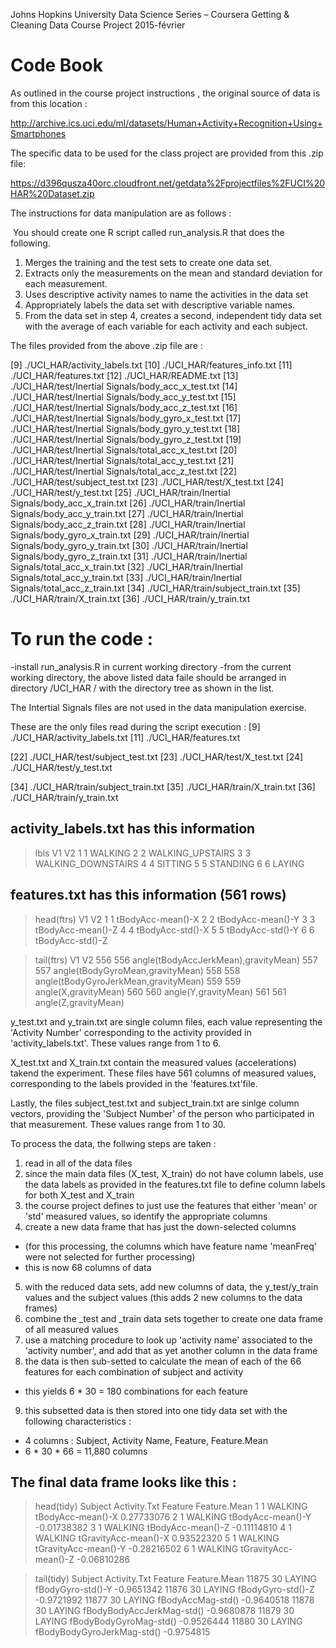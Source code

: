 ﻿Johns Hopkins University
Data Science Series – Coursera
Getting & Cleaning Data
Course Project
2015-février

# Code Book

As outlined in the course project instructions , the original source of data is from this location :

http://archive.ics.uci.edu/ml/datasets/Human+Activity+Recognition+Using+Smartphones 

The specific data to be used for the class project are provided from this .zip file:

https://d396qusza40orc.cloudfront.net/getdata%2Fprojectfiles%2FUCI%20HAR%20Dataset.zip 

The instructions for data manipulation are as follows :

 You should create one R script called run_analysis.R that does the following. 
1. Merges the training and the test sets to create one data set. 
2. Extracts only the measurements on the mean and standard deviation for each measurement.  
3. Uses descriptive activity names to name the activities in the data set 
4. Appropriately labels the data set with descriptive variable names.  
5. From the data set in step 4, creates a second, independent tidy data set with the average of each variable for each activity and each subject.

The files provided from the above .zip file are : 
                       
 [9] ./UCI_HAR/activity_labels.txt 
[10] ./UCI_HAR/features_info.txt 
[11] ./UCI_HAR/features.txt 
[12] ./UCI_HAR/README.txt 
[13] ./UCI_HAR/test/Inertial Signals/body_acc_x_test.txt
[14] ./UCI_HAR/test/Inertial Signals/body_acc_y_test.txt
[15] ./UCI_HAR/test/Inertial Signals/body_acc_z_test.txt 
[16] ./UCI_HAR/test/Inertial Signals/body_gyro_x_test.txt 
[17] ./UCI_HAR/test/Inertial Signals/body_gyro_y_test.txt 
[18] ./UCI_HAR/test/Inertial Signals/body_gyro_z_test.txt 
[19] ./UCI_HAR/test/Inertial Signals/total_acc_x_test.txt 
[20] ./UCI_HAR/test/Inertial Signals/total_acc_y_test.txt 
[21] ./UCI_HAR/test/Inertial Signals/total_acc_z_test.txt 
[22] ./UCI_HAR/test/subject_test.txt 
[23] ./UCI_HAR/test/X_test.txt
[24] ./UCI_HAR/test/y_test.txt 
[25] ./UCI_HAR/train/Inertial Signals/body_acc_x_train.txt 
[26] ./UCI_HAR/train/Inertial Signals/body_acc_y_train.txt 
[27] ./UCI_HAR/train/Inertial Signals/body_acc_z_train.txt 
[28] ./UCI_HAR/train/Inertial Signals/body_gyro_x_train.txt
[29] ./UCI_HAR/train/Inertial Signals/body_gyro_y_train.txt
[30] ./UCI_HAR/train/Inertial Signals/body_gyro_z_train.txt
[31] ./UCI_HAR/train/Inertial Signals/total_acc_x_train.txt
[32] ./UCI_HAR/train/Inertial Signals/total_acc_y_train.txt
[33] ./UCI_HAR/train/Inertial Signals/total_acc_z_train.txt
[34] ./UCI_HAR/train/subject_train.txt 
[35] ./UCI_HAR/train/X_train.txt 
[36] ./UCI_HAR/train/y_train.txt


# To run the code :

-install run_analysis.R in current working directory
-from the current working directory, the above listed data faile should be arranged in directory /UCI_HAR / with the directory tree as shown in the list.

The Intertial Signals files are not used in the data manipulation exercise.

These are the only files read during the script execution :
 [9] ./UCI_HAR/activity_labels.txt
[11] ./UCI_HAR/features.txt

[22] ./UCI_HAR/test/subject_test.txt
[23] ./UCI_HAR/test/X_test.txt
[24] ./UCI_HAR/test/y_test.txt 

[34] ./UCI_HAR/train/subject_train.txt 
[35] ./UCI_HAR/train/X_train.txt 
[36] ./UCI_HAR/train/y_train.txt 


## activity_labels.txt has this information

> lbls
  V1                 V2
1  1            WALKING
2  2   WALKING_UPSTAIRS
3  3 WALKING_DOWNSTAIRS
4  4            SITTING
5  5           STANDING
6  6             LAYING
 

## features.txt has this information (561 rows)

> head(ftrs)
  V1                V2
1  1 tBodyAcc-mean()-X
2  2 tBodyAcc-mean()-Y
3  3 tBodyAcc-mean()-Z
4  4  tBodyAcc-std()-X
5  5  tBodyAcc-std()-Y
6  6  tBodyAcc-std()-Z

> tail(ftrs)
     V1                                   V2
556 556 angle(tBodyAccJerkMean),gravityMean)
557 557     angle(tBodyGyroMean,gravityMean)
558 558 angle(tBodyGyroJerkMean,gravityMean)
559 559                 angle(X,gravityMean)
560 560                 angle(Y,gravityMean)
561 561                 angle(Z,gravityMean)

y_test.txt and y_train.txt are single column files, each value representing the 'Activity Number' corresponding to the activity provided in 'activity_labels.txt'. These values range from 1 to 6.

X_test.txt and X_train.txt contain the measured values (accelerations) takend the experiment.
These files have 561 columns of measured values, corresponding to the labels provided in the 'features.txt'file.

Lastly, the files subject_test.txt and subject_train.txt are sinlge column vectors, providing the 'Subject Number' of the person who participated in that measurement. These values range from 1 to 30.

To process the data, the follwing steps are taken :
1. read in all of the data files
2. since the main data files (X_test, X_train) do not have column labels, use the data labels as provided in the features.txt file to define column labels for both X_test and X_train
3. the course project defines to just use the features that either 'mean' or 'std' measured values, so identify the appropriate columns
4. create a new data frame that has just the down-selected columns
* (for this processing, the columns which have feature name 'meanFreq' were not selected for further processing)
* this is now 68 columns of data
5. with the reduced data sets, add new columns of data, the y_test/y_train values and the subject values (this adds 2 new columns to the data frames)
6. combine the _test and _train data sets together to create one data frame of all measured values
7. use a matching procedure to look up 'activity name' associated to the 'activity number', and add that as yet another column in the data frame
8. the data is then sub-setted to calculate the mean of each of the 66 features for each combination of subject and activity
* this yields 6 * 30 = 180 combinations for each feature
9. this subsetted data is then stored into one tidy data set with the following characteristics :
* 4 columns : Subject, Activity Name, Feature, Feature.Mean
* 6 * 30 * 66 = 11,880 columns

## The final data frame looks like this :

> head(tidy)
  Subject Activity.Txt              Feature Feature.Mean
1       1      WALKING    tBodyAcc-mean()-X   0.27733076
2       1      WALKING    tBodyAcc-mean()-Y  -0.01738382
3       1      WALKING    tBodyAcc-mean()-Z  -0.11114810
4       1      WALKING tGravityAcc-mean()-X   0.93522320
5       1      WALKING tGravityAcc-mean()-Y  -0.28216502
6       1      WALKING tGravityAcc-mean()-Z  -0.06810286

> tail(tidy)
      Subject Activity.Txt                    Feature Feature.Mean
11875      30       LAYING          fBodyGyro-std()-Y   -0.9651342
11876      30       LAYING          fBodyGyro-std()-Z   -0.9721992
11877      30       LAYING          fBodyAccMag-std()   -0.9640518
11878      30       LAYING  fBodyBodyAccJerkMag-std()   -0.9680878
11879      30       LAYING     fBodyBodyGyroMag-std()   -0.9526444
11880      30       LAYING fBodyBodyGyroJerkMag-std()   -0.9754815

